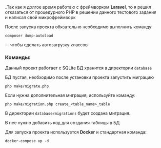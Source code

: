 _Так как я долгое время работаю с фреймворком **Laravel**, то я решил отказаться от процедурного PHP в решении данного тестового
задания и написал свой микрофреймворк

После запуска проекта обязательно необходимо выполнить команду:

````
composer dump-autoload
````

 -- чтобы сделать автозагрузку классов

### Команды:
Данный проект работает с SQLite
БД хранится в директории `database`

БД пустая, необходимо после установки проекта запустить миграцию

````
php make/migrate.php
````
Если нужна дополнительная миграция, используйте команду:

````
php make/migration.php create_<table_name>_table
````

В директории `database/migrations` будет создана миграция.

В нее нужно добавить код для создания таблицы в БД

Для запуска проекта используется **Docker** и стандартная команда:

````
docker-compose up -d
````